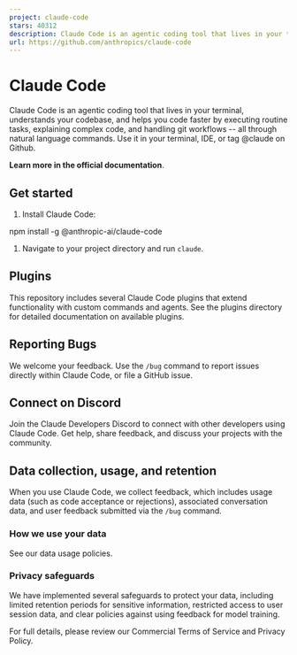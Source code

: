 ```yaml
---
project: claude-code
stars: 40312
description: Claude Code is an agentic coding tool that lives in your terminal, understands your codebase, and helps you code faster by executing routine tasks, explaining complex code, and handling git workflows - all through natural language commands.
url: https://github.com/anthropics/claude-code
---
```


Claude Code
===========

Claude Code is an agentic coding tool that lives in your terminal, understands your codebase, and helps you code faster by executing routine tasks, explaining complex code, and handling git workflows -- all through natural language commands. Use it in your terminal, IDE, or tag @claude on Github.

**Learn more in the official documentation**.

Get started
-----------

1.  Install Claude Code:

npm install -g @anthropic-ai/claude-code

1.  Navigate to your project directory and run `claude`.

Plugins
-------

This repository includes several Claude Code plugins that extend functionality with custom commands and agents. See the plugins directory for detailed documentation on available plugins.

Reporting Bugs
--------------

We welcome your feedback. Use the `/bug` command to report issues directly within Claude Code, or file a GitHub issue.

Connect on Discord
------------------

Join the Claude Developers Discord to connect with other developers using Claude Code. Get help, share feedback, and discuss your projects with the community.

Data collection, usage, and retention
-------------------------------------

When you use Claude Code, we collect feedback, which includes usage data (such as code acceptance or rejections), associated conversation data, and user feedback submitted via the `/bug` command.

### How we use your data

See our data usage policies.

### Privacy safeguards

We have implemented several safeguards to protect your data, including limited retention periods for sensitive information, restricted access to user session data, and clear policies against using feedback for model training.

For full details, please review our Commercial Terms of Service and Privacy Policy.
